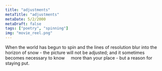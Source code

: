 ```yaml
---
title: "adjustments"
metaTitle: "adjustments"
metaDate: 5/2/2000
metaDraft: false
tags: ["poetry", "spinning"]
img: "movie_reel.png"
---
```


When the world has begun to spin
and the lines of resolution blur into the horizon of snow -
the picture will not be adjusted;
and it sometimes becomes necessary to know
    more than your place -
but a reason for staying put.
